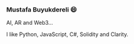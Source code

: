 ### Mustafa Buyukdereli 😄

AI, AR and Web3...

I like Python, JavaScript, C#, Solidity and Clarity.
